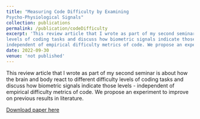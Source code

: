 ```yaml
---
title: "Measuring Code Difficulty by Examining
Psycho-Physiological Signals"
collection: publications
permalink: /publication/codeDifficulty
excerpt: 'This review article that I wrote as part of my second seminar is about how the brain and body react to different difficulty
levels of coding tasks and discuss how biometric signals indicate those levels -
independent of empirical difficulty metrics of code. We propose an experiment to improve on previous results in literature.'
date: 2022-09-30
venue: 'not published'
---
```

This review article that I wrote as part of my second seminar is about how the brain and body react to different difficulty
levels of coding tasks and discuss how biometric signals indicate those levels -
independent of empirical difficulty metrics of code. We propose an experiment to improve on previous results in literature.

[Download paper here](http://nibr1609.github.io/files/codeDifficulty.pdf)